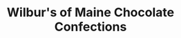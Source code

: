 ---
title: "Wilbur's of Maine Chocolate Confections"
url: /brunswick/wilburs-of-maine-chocolate-confections/
shop: chocolate
---